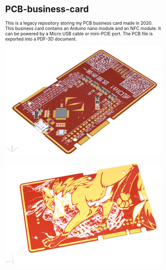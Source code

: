 # PCB-business-card

This is a legacy repository storing my PCB business card made in 2020. This business card contains an Arduino nano module and an NFC module. It can be powered by a Micro USB cable or mini-PCIE port. The PCB file is exported into a PDF-3D document. 

![image-20230525195008357](fig/image-20230525195008357.png)

![image-20230525195046772](fig/image-20230525195046772.png)